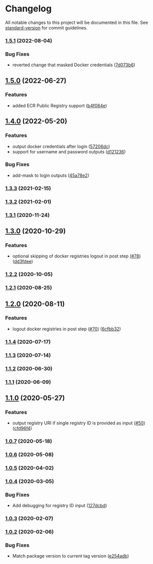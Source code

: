 # Changelog

All notable changes to this project will be documented in this file. See [standard-version](https://github.com/conventional-changelog/standard-version) for commit guidelines.

### [1.5.1](https://github.com/aws-actions/amazon-ecr-login/compare/v1.5.0...v1.5.1) (2022-08-04)


### Bug Fixes

* reverted change that masked Docker credentials ([7d073b6](https://github.com/aws-actions/amazon-ecr-login/commit/7d073b66cc2799eb766b698980d716db7e62a8b7))

## [1.5.0](https://github.com/aws-actions/amazon-ecr-login/compare/v1.4.0...v1.5.0) (2022-06-27)


### Features

* added ECR Public Registry support ([b4f084e](https://github.com/aws-actions/amazon-ecr-login/commit/b4f084e928b56f43c9afa5773b761bbfcd7e83e2))

## [1.4.0](https://github.com/aws-actions/amazon-ecr-login/compare/v1.3.3...v1.4.0) (2022-05-20)


### Features

* output docker credentials after login ([57206dc](https://github.com/aws-actions/amazon-ecr-login/commit/57206dc28c379a6eebdce44c592109d2e97e031d))
* support for username and password outputs ([d121236](https://github.com/aws-actions/amazon-ecr-login/commit/d121236bfd0a712a9f4bd93767d696874680bc95))


### Bug Fixes

* add-mask to login outputs ([45a78e2](https://github.com/aws-actions/amazon-ecr-login/commit/45a78e2dab5678b27e94cf31545c181e8ca9c044))

### [1.3.3](https://github.com/aws-actions/amazon-ecr-login/compare/v1.3.2...v1.3.3) (2021-02-15)

### [1.3.2](https://github.com/aws-actions/amazon-ecr-login/compare/v1.3.1...v1.3.2) (2021-02-01)

### [1.3.1](https://github.com/aws-actions/amazon-ecr-login/compare/v1.3.0...v1.3.1) (2020-11-24)

## [1.3.0](https://github.com/aws-actions/amazon-ecr-login/compare/v1.2.2...v1.3.0) (2020-10-29)


### Features

* optional skipping of docker registries logout in post step ([#78](https://github.com/aws-actions/amazon-ecr-login/issues/78)) ([dd3fdee](https://github.com/aws-actions/amazon-ecr-login/commit/dd3fdeeb95577a637ece5e647581680afda16e6f))

### [1.2.2](https://github.com/aws-actions/amazon-ecr-login/compare/v1.2.1...v1.2.2) (2020-10-05)

### [1.2.1](https://github.com/aws-actions/amazon-ecr-login/compare/v1.2.0...v1.2.1) (2020-08-25)

## [1.2.0](https://github.com/aws-actions/amazon-ecr-login/compare/v1.1.4...v1.2.0) (2020-08-11)


### Features

* logout docker registries in post step ([#70](https://github.com/aws-actions/amazon-ecr-login/issues/70)) ([6cfbb32](https://github.com/aws-actions/amazon-ecr-login/commit/6cfbb329c3ecc5a7f78c5b7f5a779ad99aa77cea))

### [1.1.4](https://github.com/aws-actions/amazon-ecr-login/compare/v1.1.3...v1.1.4) (2020-07-17)

### [1.1.3](https://github.com/aws-actions/amazon-ecr-login/compare/v1.1.2...v1.1.3) (2020-07-14)

### [1.1.2](https://github.com/aws-actions/amazon-ecr-login/compare/v1.1.1...v1.1.2) (2020-06-30)

### [1.1.1](https://github.com/aws-actions/amazon-ecr-login/compare/v1.1.0...v1.1.1) (2020-06-09)

## [1.1.0](https://github.com/aws-actions/amazon-ecr-login/compare/v1.0.7...v1.1.0) (2020-05-27)


### Features

* output registry URI if single registry ID is provided as input ([#50](https://github.com/aws-actions/amazon-ecr-login/issues/50)) ([cfd96f4](https://github.com/aws-actions/amazon-ecr-login/commit/cfd96f4b0041e43b7473d8e0850bf7fb4471a507))

### [1.0.7](https://github.com/aws-actions/amazon-ecr-login/compare/v1.0.6...v1.0.7) (2020-05-18)

### [1.0.6](https://github.com/aws-actions/amazon-ecr-login/compare/v1.0.5...v1.0.6) (2020-05-08)

### [1.0.5](https://github.com/aws-actions/amazon-ecr-login/compare/v1.0.4...v1.0.5) (2020-04-02)

### [1.0.4](https://github.com/aws-actions/amazon-ecr-login/compare/v1.0.3...v1.0.4) (2020-03-05)


### Bug Fixes

* Add debugging for registry ID input ([127dcbd](https://github.com/aws-actions/amazon-ecr-login/commit/127dcbdc25a788bc50ed461ba2d597287ec9ae1f))

### [1.0.3](https://github.com/aws-actions/amazon-ecr-login/compare/v1.0.2...v1.0.3) (2020-02-07)

### [1.0.2](https://github.com/aws-actions/amazon-ecr-login/compare/v1.0.1...v1.0.2) (2020-02-06)


### Bug Fixes

* Match package version to current tag version ([e254adb](https://github.com/aws-actions/amazon-ecr-login/commit/e254adbeaeb34c7a2d6bd0a6600f3bbf89fc1e5d))
